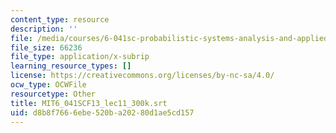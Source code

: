 ```yaml
---
content_type: resource
description: ''
file: /media/courses/6-041sc-probabilistic-systems-analysis-and-applied-probability-fall-2013/d8b8f7666ebe520ba20280d1ae5cd157_MIT6_041SCF13_lec11_300k.vtt
file_size: 66236
file_type: application/x-subrip
learning_resource_types: []
license: https://creativecommons.org/licenses/by-nc-sa/4.0/
ocw_type: OCWFile
resourcetype: Other
title: MIT6_041SCF13_lec11_300k.srt
uid: d8b8f766-6ebe-520b-a202-80d1ae5cd157
---
```

